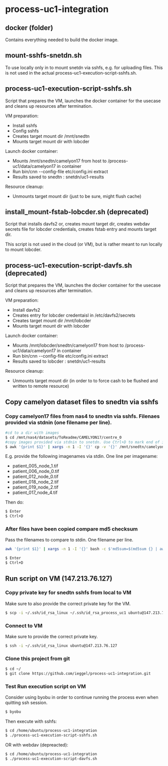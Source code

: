 # process-uc1-integration

## docker (folder)

Contains everything needed to build the docker image.

## mount-sshfs-snetdn.sh

To use locally only in to mount snetdn via sshfs, e.g. for uploading files. This is not used in the actual process-uc1-execution-script-sshfs.sh.

## process-uc1-execution-script-sshfs.sh

Script that prepares the VM, launches the docker container for the usecase and cleans up resources after termination.

VM preparation:
- Install sshfs
- Config sshfs
- Creates target mount dir /mnt/snedtn
- Mounts target mount dir with lobcder

Launch docker container:
- Mounts /mnt/snedtn/camelyon17 from host to /process-uc1/data/camelyon17 in container
- Run bin/cnn --config-file etc/config.ini extract
- Results saved to snedtn : snetdn/uc1-results

Resource cleanup:
- Unmounts target mount dir (just to be sure, might flush cache)


## install_mount-fstab-lobcder.sh (deprecated)

Script that installs davfs2 or, creates mount target dir, creates webdav secrets file for lobcder credentials, creates fstab entry and mounts target dir.

This script is not used in the cloud (or VM), but is rather meant to run locally to mount lobcder.

## process-uc1-execution-script-davfs.sh (deprecated)

Script that prepares the VM, launches the docker container for the usecase and cleans up resources after termination.

VM preparation:
- Install davfs2
- Creates entry for lobcder credentaisl in /etc/davfs2/secrets
- Creates target mount dir /mnt/lobcder
- Mounts target mount dir with lobcder

Launch docker container:
- Mounts /mnt/lobcder/snedtn/camelyon17 from host to /process-uc1/data/camelyon17 in container
- Run bin/cnn --config-file etc/config.ini extract
- Results saved to lobcder : snetdn/uc1-results

Resource cleanup:
- Unmounts target mount dir (in order to to force cash to be flushed and written to remote resource)

## Copy camelyon dataset files to snedtn via sshfs

### Copy camelyon17 files from nas4 to snedtn via sshfs. Filenaes provided via stdnin (one filename per line).

```bash
#cd to a dir with images
$ cd /mnt/nas4/datasets/ToReadme/CAMELYON17/centre_0
#copy images provided via stdnin to snetdn. Use Ctrl+D to mark end of input.
$ awk '{print $1}' | xargs -n 1 -I '{}' cp -v '{}' /mnt/snedtn/camelyon17/centre_0
```


E.g. provide the following imagenames via stdin. One line per imagename: 
* patient_005_node_1.tif
* patient_006_node_0.tif
* patient_012_node_0.tif
* patient_018_node_2.tif
* patient_019_node_2.tif
* patient_017_node_4.tif

Then do:
```bash
$ Enter
$ Ctrl+D
```

### After files have been copied compare md5 checksum

Pass the filenames to compare to stdin. One filename per line.

```bash
awk '{print $1}' | xargs -n 1 -I '{}' bash -c $'md5sum=$(md5sum {} | awk \'{ print $1 }\'); md5sum_other=$(md5sum /mnt/snedtn/camelyon17/centre_0/{} | awk \'{ print $1 }\'); if [ $md5sum != $md5sum_other ]; then echo "md5 does not match: {}"; else echo "{} match: $md5sum"; fi'

$ Enter
$ Ctrl+D
```

## Run script on VM (147.213.76.127)

### Copy private key for snedtn sshfs from local to VM

Make sure to also provide the correct private key for the VM.

```bash
$ scp -i ~/.ssh/id_rsa_linux ~/.ssh/id_rsa_process_uc1 ubuntu@147.213.76.127:/home/ubuntu/.ssh/
```
### Connect to VM

Make sure to provide the correct private key.

```bash
$ ssh -i ~/.ssh/id_rsa_linux ubuntu@147.213.76.127
```

### Clone this project from git

```bash
$ cd ~/
$ git clone https://github.com/ieggel/process-uc1-integration.git
```

### Test Run execution script on VM

Consider using byobu in order to continue running the process even when quitting ssh session.

```bash
$ byobu
````

Then execute with sshfs:

```bash
$ cd /home/ubuntu/process-uc1-integration
$ ./process-uc1-execution-script-sshfs.sh
```

OR with webdav (depreacted):

```bash
$ cd /home/ubuntu/process-uc1-integration
$ ./process-uc1-execution-script-davfs.sh
```